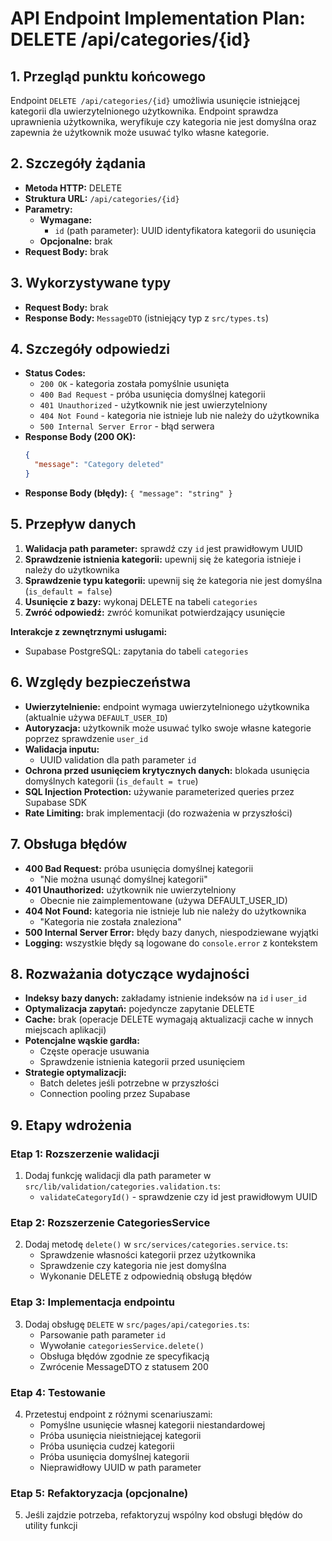 # API Endpoint Implementation Plan: DELETE /api/categories/{id}

## 1. Przegląd punktu końcowego

Endpoint `DELETE /api/categories/{id}` umożliwia usunięcie istniejącej kategorii dla uwierzytelnionego użytkownika. Endpoint sprawdza uprawnienia użytkownika, weryfikuje czy kategoria nie jest domyślna oraz zapewnia że użytkownik może usuwać tylko własne kategorie.

## 2. Szczegóły żądania

- **Metoda HTTP:** DELETE
- **Struktura URL:** `/api/categories/{id}`
- **Parametry:**
  - **Wymagane:**
    - `id` (path parameter): UUID identyfikatora kategorii do usunięcia
  - **Opcjonalne:** brak
- **Request Body:** brak

## 3. Wykorzystywane typy

- **Request Body:** brak
- **Response Body:** `MessageDTO` (istniejący typ z `src/types.ts`)

## 4. Szczegóły odpowiedzi

- **Status Codes:**
  - `200 OK` - kategoria została pomyślnie usunięta
  - `400 Bad Request` - próba usunięcia domyślnej kategorii
  - `401 Unauthorized` - użytkownik nie jest uwierzytelniony
  - `404 Not Found` - kategoria nie istnieje lub nie należy do użytkownika
  - `500 Internal Server Error` - błąd serwera
- **Response Body (200 OK):**
  ```json
  {
    "message": "Category deleted"
  }
  ```
- **Response Body (błędy):** `{ "message": "string" }`

## 5. Przepływ danych

1. **Walidacja path parameter:** sprawdź czy `id` jest prawidłowym UUID
2. **Sprawdzenie istnienia kategorii:** upewnij się że kategoria istnieje i należy do użytkownika
3. **Sprawdzenie typu kategorii:** upewnij się że kategoria nie jest domyślna (`is_default = false`)
4. **Usunięcie z bazy:** wykonaj DELETE na tabeli `categories`
5. **Zwróć odpowiedź:** zwróć komunikat potwierdzający usunięcie

**Interakcje z zewnętrznymi usługami:**

- Supabase PostgreSQL: zapytania do tabeli `categories`

## 6. Względy bezpieczeństwa

- **Uwierzytelnienie:** endpoint wymaga uwierzytelnionego użytkownika (aktualnie używa `DEFAULT_USER_ID`)
- **Autoryzacja:** użytkownik może usuwać tylko swoje własne kategorie poprzez sprawdzenie `user_id`
- **Walidacja inputu:**
  - UUID validation dla path parameter `id`
- **Ochrona przed usunięciem krytycznych danych:** blokada usunięcia domyślnych kategorii (`is_default = true`)
- **SQL Injection Protection:** używanie parameterized queries przez Supabase SDK
- **Rate Limiting:** brak implementacji (do rozważenia w przyszłości)

## 7. Obsługa błędów

- **400 Bad Request:** próba usunięcia domyślnej kategorii
  - "Nie można usunąć domyślnej kategorii"
- **401 Unauthorized:** użytkownik nie uwierzytelniony
  - Obecnie nie zaimplementowane (używa DEFAULT_USER_ID)
- **404 Not Found:** kategoria nie istnieje lub nie należy do użytkownika
  - "Kategoria nie została znaleziona"
- **500 Internal Server Error:** błędy bazy danych, niespodziewane wyjątki
- **Logging:** wszystkie błędy są logowane do `console.error` z kontekstem

## 8. Rozważania dotyczące wydajności

- **Indeksy bazy danych:** zakładamy istnienie indeksów na `id` i `user_id`
- **Optymalizacja zapytań:** pojedyncze zapytanie DELETE
- **Cache:** brak (operacje DELETE wymagają aktualizacji cache w innych miejscach aplikacji)
- **Potencjalne wąskie gardła:**
  - Częste operacje usuwania
  - Sprawdzenie istnienia kategorii przed usunięciem
- **Strategie optymalizacji:**
  - Batch deletes jeśli potrzebne w przyszłości
  - Connection pooling przez Supabase

## 9. Etapy wdrożenia

### Etap 1: Rozszerzenie walidacji

1. Dodaj funkcję walidacji dla path parameter w `src/lib/validation/categories.validation.ts`:
   - `validateCategoryId()` - sprawdzenie czy id jest prawidłowym UUID

### Etap 2: Rozszerzenie CategoriesService

2. Dodaj metodę `delete()` w `src/services/categories.service.ts`:
   - Sprawdzenie własności kategorii przez użytkownika
   - Sprawdzenie czy kategoria nie jest domyślna
   - Wykonanie DELETE z odpowiednią obsługą błędów

### Etap 3: Implementacja endpointu

3. Dodaj obsługę `DELETE` w `src/pages/api/categories.ts`:
   - Parsowanie path parameter `id`
   - Wywołanie `categoriesService.delete()`
   - Obsługa błędów zgodnie ze specyfikacją
   - Zwrócenie MessageDTO z statusem 200

### Etap 4: Testowanie

4. Przetestuj endpoint z różnymi scenariuszami:
   - Pomyślne usunięcie własnej kategorii niestandardowej
   - Próba usunięcia nieistniejącej kategorii
   - Próba usunięcia cudzej kategorii
   - Próba usunięcia domyślnej kategorii
   - Nieprawidłowy UUID w path parameter

### Etap 5: Refaktoryzacja (opcjonalne)

5. Jeśli zajdzie potrzeba, refaktoryzuj wspólny kod obsługi błędów do utility funkcji
